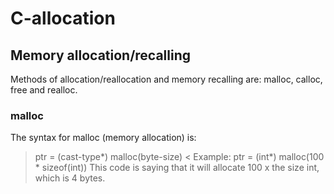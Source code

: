 # C-allocation
## Memory allocation/recalling
Methods of allocation/reallocation and memory recalling are: malloc, calloc, free and realloc.
### malloc
The syntax for malloc (memory allocation) is:
> ptr = (cast-type*) malloc(byte-size) <
Example:
> ptr = (int*) malloc(100 * sizeof(int)) 
This code is saying that it will allocate 100 x the size int, which is 4 bytes.
